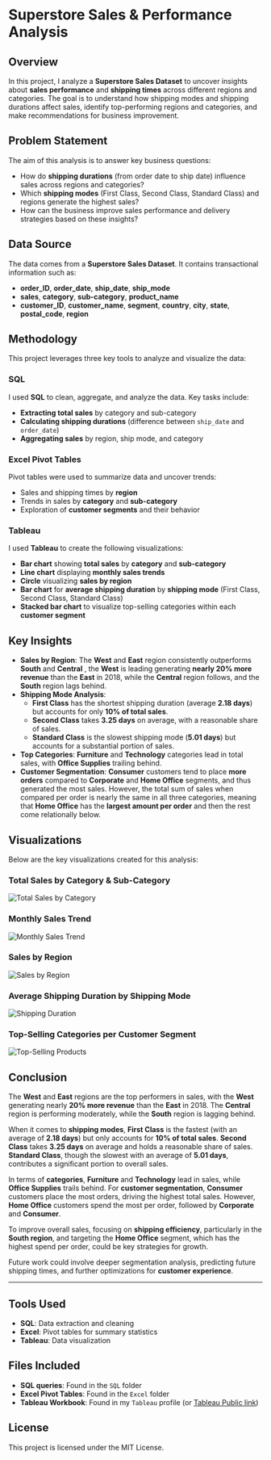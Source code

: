 # Superstore Sales & Performance Analysis

## Overview
In this project, I analyze a **Superstore Sales Dataset** to uncover insights about **sales performance** and **shipping times** across different regions and categories. The goal is to understand how shipping modes and shipping durations affect sales, identify top-performing regions and categories, and make recommendations for business improvement.

## Problem Statement
The aim of this analysis is to answer key business questions:
- How do **shipping durations** (from order date to ship date) influence sales across regions and categories?
- Which **shipping modes** (First Class, Second Class, Standard Class) and regions generate the highest sales?
- How can the business improve sales performance and delivery strategies based on these insights?

## Data Source
The data comes from a **Superstore Sales Dataset**. It contains transactional information such as:
- **order_ID**, **order_date**, **ship_date**, **ship_mode**
- **sales**, **category**, **sub-category**, **product_name**
- **customer_ID**, **customer_name**, **segment**, **country**, **city**, **state**, **postal_code**, **region**

## Methodology
This project leverages three key tools to analyze and visualize the data:

### SQL
I used **SQL** to clean, aggregate, and analyze the data. Key tasks include:
- **Extracting total sales** by category and sub-category
- **Calculating shipping durations** (difference between `ship_date` and `order_date`)
- **Aggregating sales** by region, ship mode, and category

### Excel Pivot Tables
Pivot tables were used to summarize data and uncover trends:
- Sales and shipping times by **region**
- Trends in sales by **category** and **sub-category**
- Exploration of **customer segments** and their behavior

### Tableau
I used **Tableau** to create the following visualizations:
- **Bar chart** showing **total sales** by **category** and **sub-category**
- **Line chart** displaying **monthly sales trends**
- **Circle** visualizing **sales by region**
- **Bar chart** for **average shipping duration** by **shipping mode** (First Class, Second Class, Standard Class)
- **Stacked bar chart** to visualize top-selling categories within each **customer segment**

## Key Insights
- **Sales by Region**: The **West** and **East** region consistently outperforms **South** and **Central** , the **West** is leading generating **nearly 20% more revenue** than the **East** in 2018, while the **Central** region follows, and the **South** region lags behind.
- **Shipping Mode Analysis**: 
  - **First Class** has the shortest shipping duration (average **2.18 days**) but accounts for only **10% of total sales**.
  - **Second Class** takes **3.25 days** on average, with a reasonable share of sales.
  - **Standard Class** is the slowest shipping mode (**5.01 days**) but accounts for a substantial portion of sales.
- **Top Categories**: **Furniture** and **Technology** categories lead in total sales, with **Office Supplies** trailing behind.
- **Customer Segmentation**: **Consumer** customers tend to place **more orders** compared to **Corporate** and **Home Office** segments, and thus generated the most sales. However, the total sum of sales when compared per order is nearly the same in all three categories, meaning that **Home Office** has the **largest amount per order** and then the rest come relationally below.

## Visualizations
Below are the key visualizations created for this analysis:

### Total Sales by Category & Sub-Category
![Total Sales by Category](https://public.tableau.com/app/profile/ahmed.ismail2514/viz/TotalSalesbyCategoryandSub-Category/TotalSalesbyCategoryandSub-Category)

### Monthly Sales Trend
![Monthly Sales Trend](https://public.tableau.com/app/profile/ahmed.ismail2514/viz/MonthlySalesTrend_17441120767350/MonthlySalesTrend)

### Sales by Region
![Sales by Region](https://public.tableau.com/app/profile/ahmed.ismail2514/viz/SalesbyRegionAccordingtoYears/SalesbyRegionAccordingtoYears?publish=yes)

### Average Shipping Duration by Shipping Mode
![Shipping Duration](https://public.tableau.com/app/profile/ahmed.ismail2514/viz/AverageShippingDurationperShipMode/AverageShippingDurationperShipMode?publish=yes)

### Top-Selling Categories per Customer Segment
![Top-Selling Products](https://public.tableau.com/app/profile/ahmed.ismail2514/viz/SalesbyCustomerSegment_17441121994430/SalesbyCustomerSegment?publish=yes)

## Conclusion
The **West** and **East** regions are the top performers in sales, with the **West** generating nearly **20% more revenue** than the **East** in 2018. The **Central** region is performing moderately, while the **South** region is lagging behind. 

When it comes to **shipping modes**, **First Class** is the fastest (with an average of **2.18 days**) but only accounts for **10% of total sales**. **Second Class** takes **3.25 days** on average and holds a reasonable share of sales. **Standard Class**, though the slowest with an average of **5.01 days**, contributes a significant portion to overall sales.

In terms of **categories**, **Furniture** and **Technology** lead in sales, while **Office Supplies** trails behind. For **customer segmentation**, **Consumer** customers place the most orders, driving the highest total sales. However, **Home Office** customers spend the most per order, followed by **Corporate** and **Consumer**.

To improve overall sales, focusing on **shipping efficiency**, particularly in the **South region**, and targeting the **Home Office** segment, which has the highest spend per order, could be key strategies for growth.


Future work could involve deeper segmentation analysis, predicting future shipping times, and further optimizations for **customer experience**.

---

## Tools Used
- **SQL**: Data extraction and cleaning
- **Excel**: Pivot tables for summary statistics
- **Tableau**: Data visualization

## Files Included
- **SQL queries**: Found in the `SQL` folder
- **Excel Pivot Tables**: Found in the `Excel` folder
- **Tableau Workbook**: Found in my `Tableau` profile (or [Tableau Public link](https://public.tableau.com/app/profile/ahmed.ismail2514/vizzes))

## License
This project is licensed under the MIT License.

